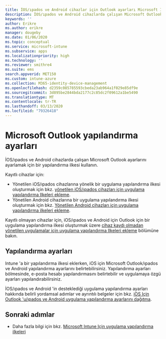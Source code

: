 ```yaml
---
title: İOS/ıpados ve Android cihazlar için Outlook ayarları Microsoft Intune
description: İOS/ıpados ve Android cihazlarda çalışan Microsoft Outlook ayarlarını ayarlamak için bir yapılandırma ilkesi oluşturun.
keywords: ''
author: Erikre
ms.author: erikre
manager: dougeby
ms.date: 01/06/2020
ms.topic: conceptual
ms.service: microsoft-intune
ms.subservice: apps
ms.localizationpriority: high
ms.technology: ''
ms.reviewer: smithre4
ms.suite: ems
search.appverid: MET150
ms.custom: intune-azure
ms.collection: M365-identity-device-management
ms.openlocfilehash: d2359c085785593cbeda23ab964a1f029e85df9e
ms.sourcegitcommit: 3d895be2844bda2177c2c85dc2f09612a1be5490
ms.translationtype: MT
ms.contentlocale: tr-TR
ms.lasthandoff: 03/13/2020
ms.locfileid: "79326418"
---
```

# <a name="microsoft-outlook-configuration-settings"></a>Microsoft Outlook yapılandırma ayarları 

İOS/ıpados ve Android cihazlarda çalışan Microsoft Outlook ayarlarını ayarlamak için bir yapılandırma ilkesi kullanın. 

Kayıtlı cihazlar için:
- Yönetilen iOS/ıpados cihazlarına yönelik bir uygulama yapılandırma ilkesi oluşturmak için bkz. [yönetilen iOS/ıpados cihazları için uygulama yapılandırma Ilkeleri ekleme](app-configuration-policies-use-ios.md). 
- Yönetilen Android cihazlarına bir uygulama yapılandırma ilkesi oluşturmak için bkz. [Yönetilen Android cihazları için uygulama yapılandırma ilkeleri ekleme](app-configuration-policies-use-android.md). 

Kayıtlı olmayan cihazlar için, iOS/ıpados ve Android için Outlook için bir uygulama yapılandırma ilkesi oluşturmak üzere [cihaz kaydı olmadan yönetilen uygulamalar için uygulama yapılandırma Ilkeleri ekleme](app-configuration-policies-managed-app.md) bölümüne bakın.

## <a name="configuration-settings"></a>Yapılandırma ayarları

Intune 'a bir yapılandırma ilkesi eklerken, iOS için Microsoft Outlook/ıpados ve Android yapılandırma ayarlarını belirtebilirsiniz. Yapılandırma ayarları bölmesinde, e-posta hesabı yapılandırmasını belirtebilir ve uygulamaya özgü ayarları yapılandırabilirsiniz.

İOS/ıpados ve Android 'in desteklediği uygulama yapılandırma ayarları hakkında belirli yordamsal adımlar ve ayrıntılı belgeler için bkz. [iOS Için Outlook 'u/ıpados ve Android uygulama yapılandırma ayarlarını dağıtma](https://docs.microsoft.com/exchange/clients-and-mobile-in-exchange-online/outlook-for-ios-and-android/outlook-for-ios-and-android-configuration-with-microsoft-intune).

## <a name="next-steps"></a>Sonraki adımlar

- Daha fazla bilgi için bkz. [Microsoft Intune Için uygulama yapılandırma ilkeleri](app-configuration-policies-overview.md)
